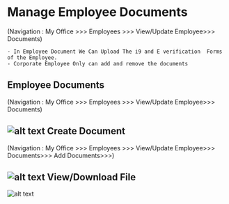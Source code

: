 Manage Employee Documents
===========
(Navigation : My Office >>> Employees >>> View/Update Employee>>> Documents)

    - In Employee Document We Can Upload The i9 and E verification  Forms of the Employee.
    - Corporate Employee Only can add and remove the documents

Employee Documents
----
(Navigation : My Office >>> Employees >>> View/Update Employee>>> Documents)

![alt text](../../images/manage-employees/add-document-profile.png "Employee Documents")
Create Document
----
(Navigation : My Office >>> Employees >>> View/Update Employee>>> Documents>>> Add Documents>>>)

![alt text](../../images/manage-employees/create-document-profile.png "Employee Documents")
View/Download File
----
![alt text](../../images/manage-employees/document-read-profile.png "Employee Documents")
